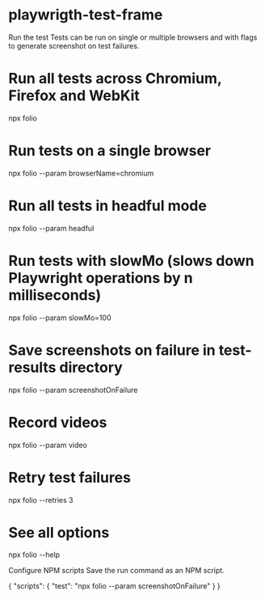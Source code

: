 # playwrigth-test-frame

Run the test
Tests can be run on single or multiple browsers and with flags to generate screenshot on test failures.

# Run all tests across Chromium, Firefox and WebKit

npx folio

# Run tests on a single browser

npx folio --param browserName=chromium

# Run all tests in headful mode

npx folio --param headful

# Run tests with slowMo (slows down Playwright operations by n milliseconds)

npx folio --param slowMo=100

# Save screenshots on failure in test-results directory

npx folio --param screenshotOnFailure

# Record videos

npx folio --param video

# Retry test failures

npx folio --retries 3

# See all options

npx folio --help

Configure NPM scripts
Save the run command as an NPM script.

{
"scripts": {
"test": "npx folio --param screenshotOnFailure"
}
}

